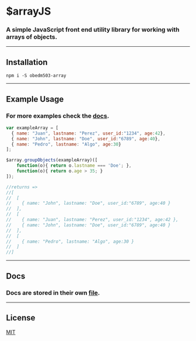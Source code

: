 # $arrayJS

### A simple JavaScript front end utility library for working with arrays of objects.
----
## Installation
    npm i -S obedm503-array
----
## Example Usage
### For more examples check the [docs](./DOCS.md).
```js
var exampleArray = [
  { name: "Juan", lastname: "Perez", user_id:"1234", age:42},
  { name: "John", lastname: "Doe", user_id:"6789", age:40},
  { name: "Pedro", lastname: "Algo", age:30}
];

$array.groupObjects(exampleArray)([
	function(o){ return o.lastname === 'Doe'; }, 
	function(o){ return o.age > 35; }
]);

//returns =>
//[
//  [
//    { name: "John", lastname: "Doe", user_id:"6789", age:40 }
//  ],
//  [
//    { name: "Juan", lastname: "Perez", user_id:"1234", age:42 },
//    { name: "John", lastname: "Doe", user_id:"6789", age:40 }
//  ],
//  [
//    { name: "Pedro", lastname: "Algo", age:30 }
//  ]
//]
```
----
## Docs
### Docs are stored in their own [file](./DOCS.md).
----
## License
[MIT](./LICENSE.md)
